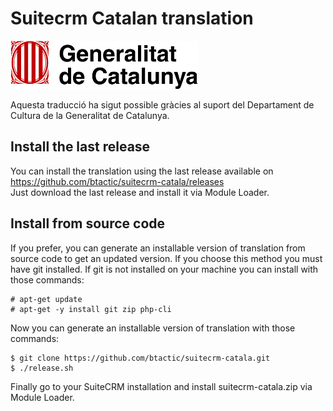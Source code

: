 # Suitecrm Catalan translation
![Logo_Generalitat](images/Generalitat_de_Catalunya.jpg)

Aquesta traducció ha sigut possible gràcies al suport del Departament de Cultura de la Generalitat de Catalunya.

## Install the last release
You can install the translation using the last release available on https://github.com/btactic/suitecrm-catala/releases  
Just download the last release and install it via Module Loader.

## Install from source code
If you prefer, you can generate an installable version of translation from source code to get an updated version. If you choose this method you must have git installed. If git is not installed on your machine you can install with those commands:
```
# apt-get update
# apt-get -y install git zip php-cli
```
Now you can generate an installable version of translation with those commands:
```
$ git clone https://github.com/btactic/suitecrm-catala.git
$ ./release.sh
```
Finally go to your SuiteCRM installation and install suitecrm-catala.zip via Module Loader.
